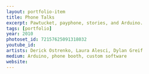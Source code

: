 ```yaml
---
layout: portfolio-item
title: Phone Talks
excerpt: Pawtucket, payphone, stories, and Arduino.
tags: [portfolio]
year: 2010
photoset_id: 72157625091318032
youtube_id:
artists: Derick Ostrenko, Laura Alesci, Dylan Greif
medium: Arduino, phone booth, custom software
website:
---
```


